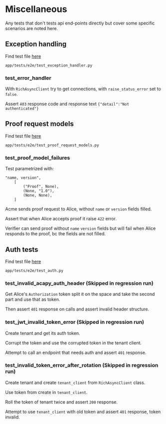 # Miscellaneous

Any tests that don't tests api end-points directly but cover some specific scenarios are noted here.

## Exception handling

Find test file [here](../test_exception_handler.py)

`app/tests/e2e/test_exception_handler.py`

### test_error_handler

With `RichAsyncClient` try to get connections, with `raise_status_error` set to `false`.

Assert `403` response code and response text `{"detail":"Not authenticated"}`

## Proof request models

Find test file [here](../test_proof_request_models.py)

`app/tests/e2e/test_proof_request_models.py`

### test_proof_model_failures

Test parametrized with:

```text
"name, version",
    [
        ("Proof", None),
        (None, "1.0"),
        (None, None),
    ]
```

Acme sends proof request to Alice, without `name` or `version` fields filled.

Assert that when Alice accepts proof it raise `422` error.

Verifier can send proof without `name` `version` fields but will fail when Alice responds to
the proof, bc the fields are not filled.

## Auth tests

Find test file [here](../test_auth.py)

`app/tests/e2e/test_auth.py`

### test_invalid_acapy_auth_header (Skipped in regression run)

Get Alice's `Authorization` token split it on the space and take the second part and use that as token.

Then assert `401` response on calls and assert invalid header structure.

### test_jwt_invalid_token_error (Skipped in regression run)

Create tenant and get its auth token.

Corrupt the token and use the corrupted token in the tenant client.

Attempt to call an endpoint that needs auth and assert `401` response.

### test_invalid_token_error_after_rotation (Skipped in regression run)

Create tenant and create `tenant_client` from `RichAsyncClient` class.

Use token from create in `tenant_client`.

Roll the token of tenant twice and assert `200` response.

Attempt to use `tenant_client` with old token and assert `401` response, token invalid.
